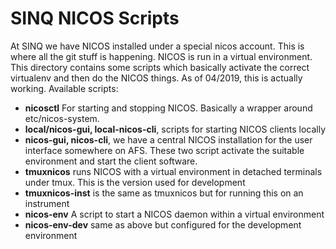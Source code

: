 # SINQ NICOS Scripts

At SINQ we have NICOS installed under a special nicos account. This is where all
the git stuff is happening. NICOS is run in a virtual environment. This
directory contains some  scripts which basically activate the correct
virtualenv and then do the NICOS things. As of 04/2019, this is actually
working. Available scripts:

- **nicosctl** For starting and stopping NICOS. Basically a wrapper around
  etc/nicos-system.
- **local/nicos-gui, local-nicos-cli**, scripts for starting NICOS clients
  locally
- **nicos-gui, nicos-cli**, we have a central NICOS installation for the user
  interface somewhere on AFS. These two script activate the suitable environment
  and start the client software.
- **tmuxnicos** runs NICOS with a virtual environment in detached terminals under
  tmux. This is the version used for development
- **tmuxnicos-inst** is the same as tmuxnicos but for running this on an
  instrument
- **nicos-env** A script to start a NICOS daemon within a virtual environment
- **nicos-env-dev** same as above but configured for the development
  environment


